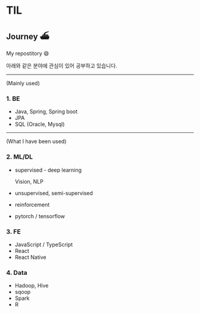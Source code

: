 # TIL

## Journey ⛴

My repostitory :smile:





아래와 같은 분야에 관심이 있어 공부하고 있습니다.


---
(Mainly used)
### 1. BE

* Java, Spring, Spring boot
* JPA
* SQL (Oracle, Mysql)




---
(What I have been used)

### 2. ML/DL

* supervised - deep learning

  Vision, NLP

* unsupervised, semi-supervised

* reinforcement

* pytorch / tensorflow



### 3. FE

* JavaScript / TypeScript
* React
* React Native



### 4. Data

* Hadoop, Hive
* sqoop
* Spark
* R



